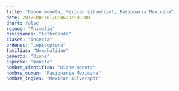 ```yaml
---
title: "Dione moneta, Mexican silverspot, Pasionaria Mexicana"
date: 2017-08-18T20:46:32-06:00
draft: false
reinos: "Animalia"
divisiones: "Arthropoda"
clases: "Insecta"
ordenes: "Lepidoptera"
familias: "Nymphalidae"
generos: "Dione"
especie: "moneta"
nombre_cientifico: "Dione moneta"
nombre_comun: "Pasionaria Mexicana"
nombre_ingles: "Mexican silverspot"
---
```

